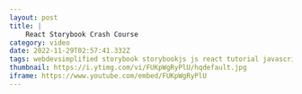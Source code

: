 ```yaml
---
layout: post
title: |
    React Storybook Crash Course
category: video
date: 2022-11-29T02:57:41.332Z
tags: webdevsimplified storybook storybookjs js react tutorial javascript reactjs crash course story book 
thumbnail: https://i.ytimg.com/vi/FUKpWgRyPlU/hqdefault.jpg
iframe: https://www.youtube.com/embed/FUKpWgRyPlU
---
```

